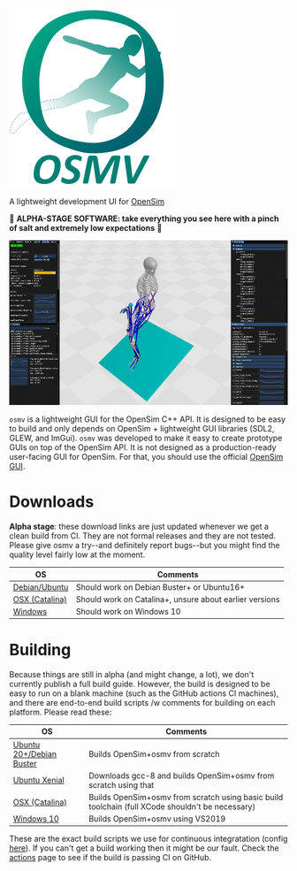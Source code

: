 ![logo with title](logo_with_title.svg)

A lightweight development UI for [OpenSim](https://github.com/opensim-org/opensim-core)

🚧 **ALPHA-STAGE SOFTWARE: take everything you see here with a pinch of salt and extremely low expectations** 🚧

![screenshot](0.0.1-screenshot.png)

`osmv` is a lightweight GUI for the OpenSim C++ API. It is designed to be easy to build and only depends on OpenSim + lightweight GUI libraries (SDL2, GLEW, and ImGui). `osmv` was developed to make it easy to create prototype GUIs on top of the OpenSim API. It is not designed as a production-ready user-facing GUI for OpenSim. For that, you should use the official [OpenSim GUI](https://github.com/opensim-org/opensim-gui).

# Downloads

**Alpha stage**: these download links are just updated whenever we get a clean build from CI. They are not formal releases and they are not tested. Please give osmv a try--and definitely report bugs--but you might find the quality level fairly low at the moment.

| OS | Comments |
| - | - |
| [Debian/Ubuntu](https://github.com/adamkewley/osmv/suites/2004144172/artifacts/40079334) | Should work on Debian Buster+ or Ubuntu16+ |
| [OSX (Catalina)](https://github.com/adamkewley/osmv/suites/2004144172/artifacts/40079335) | Should work on Catalina+, unsure about earlier versions |
| [Windows](https://github.com/adamkewley/osmv/suites/2004144172/artifacts/40079336) | Should work on Windows 10 |


# Building

Because things are still in alpha (and might change, a lot), we don't currently publish a full build guide. However, the build is designed to be easy to run on a blank machine (such as the GitHub actions CI machines), and there are end-to-end build scripts /w comments for building on each platform. Please read these:

| OS | Comments |
| - | - |
| [Ubuntu 20+/Debian Buster](scripts/debian-buster_e2e-build.sh) | Builds OpenSim+osmv from scratch |
| [Ubuntu Xenial](scripts/ubuntu-xenial_e2e-build.sh) | Downloads gcc-8 and builds OpenSim+osmv from scratch using that |
| [OSX (Catalina)](scripts/mac_catalina_10-15_build.sh) | Builds OpenSim+osmv from scratch using basic build toolchain (full XCode shouldn't be necessary) |
| [Windows 10](scripts/windows_e2e-build.bat) | Builds OpenSim+osmv using VS2019 |

These are the exact build scripts we use for continuous integratation (config [here](.github/workflows/continuous-integration-workflow.yml)). If you can't get a build working then it might be our fault. Check the [actions](https://github.com/adamkewley/osmv/actions) page to see if the build is passing CI on GitHub.
